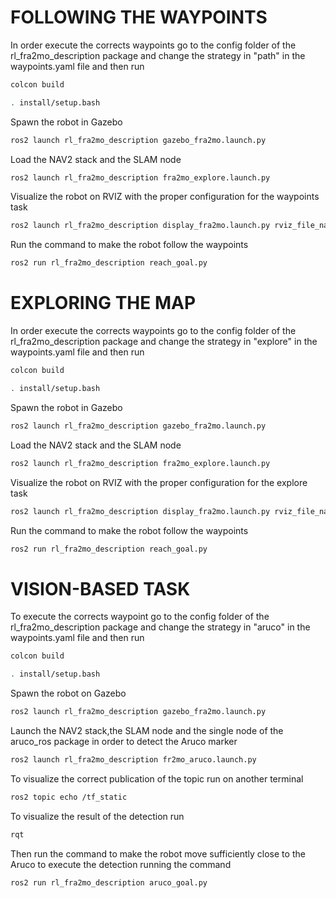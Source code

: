 
# FOLLOWING THE WAYPOINTS

In order execute the corrects waypoints go to the config folder of the rl_fra2mo_description package and change the strategy in "path" in the waypoints.yaml file and then run
```bash
colcon build

```
```bash
. install/setup.bash

```


Spawn the robot in Gazebo
```bash
ros2 launch rl_fra2mo_description gazebo_fra2mo.launch.py

```

Load the NAV2 stack and the SLAM node

```bash
ros2 launch rl_fra2mo_description fra2mo_explore.launch.py

```
Visualize the robot on RVIZ with the proper configuration for the waypoints task

```bash
ros2 launch rl_fra2mo_description display_fra2mo.launch.py rviz_file_name:=goals.rviz
```
Run the command to make the robot follow the waypoints
```bash
ros2 run rl_fra2mo_description reach_goal.py
```
# EXPLORING THE MAP
In order execute the corrects waypoints go to the config folder of the rl_fra2mo_description package and change the strategy in "explore"  in the waypoints.yaml file   and then run
```bash
colcon build

```
```bash
. install/setup.bash

```

Spawn the robot in Gazebo
```bash
ros2 launch rl_fra2mo_description gazebo_fra2mo.launch.py

```

Load the NAV2 stack and the SLAM node

```bash
ros2 launch rl_fra2mo_description fra2mo_explore.launch.py

```


Visualize the robot on RVIZ with the proper configuration for the explore task
```bash
ros2 launch rl_fra2mo_description display_fra2mo.launch.py rviz_file_name:=explore.rviz

```

Run the command to make the robot follow the waypoints
```bash
ros2 run rl_fra2mo_description reach_goal.py
```



# VISION-BASED TASK
To execute the corrects waypoint go to the config folder of the rl_fra2mo_description package and change the strategy in "aruco"  in the waypoints.yaml file  and then run
```bash
colcon build

```
```bash
. install/setup.bash

```

Spawn the robot on Gazebo
```bash
ros2 launch rl_fra2mo_description gazebo_fra2mo.launch.py

```
Launch the NAV2 stack,the SLAM node and the single node of the aruco_ros package in order to detect the Aruco marker
```bash
ros2 launch rl_fra2mo_description fr2mo_aruco.launch.py

```
To visualize the correct publication of the topic run on another terminal
```bash
ros2 topic echo /tf_static

```
To visualize the result of the detection run

```bash
rqt

```

Then run the command to make the robot move sufficiently close to the Aruco to execute the detection running the command

```bash
ros2 run rl_fra2mo_description aruco_goal.py

```








